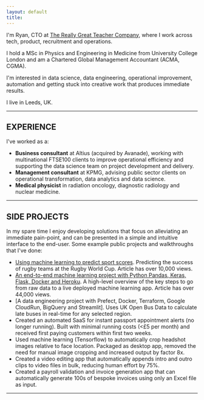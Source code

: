 ```yaml
---
layout: default
title: 
---
```


I'm Ryan, CTO at [The Really Great Teacher Company](https://reallygreatteachers.com/), where I work across tech, product, recruitment and operations. 

I hold a MSc in Physics and Engineering in Medicine from University College London and am a Chartered Global Management Accountant (ACMA, CGMA).

I'm interested in data science, data engineering, operational improvement, automation and getting stuck into creative work that produces immediate results.

I live in Leeds, UK.

---

## EXPERIENCE
I've worked as a:
- **Business consultant** at Altius (acquired by Avanade), working with multinational FTSE100 clients to improve operational efficiency and supporting the data science team on project development and delivery.
- **Management consultant** at KPMG, advising public sector clients on operational transformation, data analytics and data science.
- **Medical physicist** in radiation oncology, diagnostic radiology and nuclear medicine. 

---

## SIDE PROJECTS
In my spare time I enjoy developing solutions that focus on alleviating an immediate pain-point, and can be presented in a simple and intuitive interface to the end-user. Some example public projects and walkthroughs that I've done:
- [Using machine learning to predict sport scores](https://medium.com/towards-data-science/using-machine-learning-to-predict-sport-scores-a-rugby-world-cup-example-f699fd552673). Predicting the success of rugby teams at the Rugby World Cup. Article has over 10,000 views.
- [An end-to-end machine learning project with Python Pandas, Keras, Flask, Docker and Heroku](https://medium.com/towards-data-science/an-end-to-end-machine-learning-project-with-python-pandas-keras-flask-docker-and-heroku-c987018c42c7). A high-level overview of the key steps to go from raw data to a live deployed machine learning app. Article has over 44,000 views. 
- [A data engineering project with Prefect, Docker, Terraform, Google CloudRun, BigQuery and Streamlit]. Uses UK Open Bus Data to calculate late buses in real-time for any selected region.
- Created an automated SaaS for instant passport appointment alerts (no longer running). Built with minimal running costs (<£5 per month) and received first paying customers within first two weeks.
- Used machine learning (Tensorflow) to automatically crop headshot images relative to face location. Packaged as desktop app, removed the need for manual image cropping and increased output by factor 8x.
- Created a video editing app that automatically appends intro and outro clips to video files in bulk, reducing human effort by 75%. 
- Created a payroll validation and invoice generation app that can automatically generate 100s of bespoke invoices using only an Excel file as input.

---